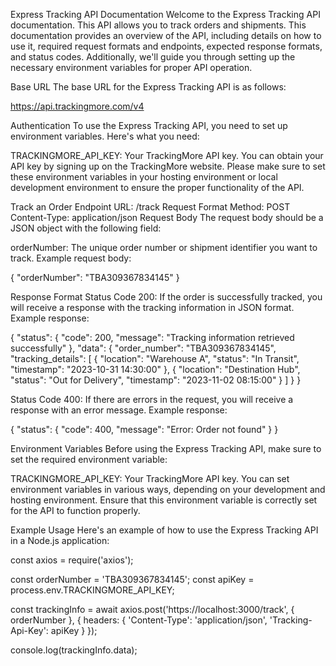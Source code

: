 Express Tracking API Documentation
Welcome to the Express Tracking API documentation. This API allows you to track orders and shipments. This documentation provides an overview of the API, including details on how to use it, required request formats and endpoints, expected response formats, and status codes. Additionally, we'll guide you through setting up the necessary environment variables for proper API operation.

Base URL
The base URL for the Express Tracking API is as follows:

https://api.trackingmore.com/v4


Authentication
To use the Express Tracking API, you need to set up environment variables. Here's what you need:

TRACKINGMORE_API_KEY: Your TrackingMore API key. You can obtain your API key by signing up on the TrackingMore website.
Please make sure to set these environment variables in your hosting environment or local development environment to ensure the proper functionality of the API.


Track an Order
Endpoint
URL: /track
Request Format
Method: POST
Content-Type: application/json
Request Body
The request body should be a JSON object with the following field:

orderNumber: The unique order number or shipment identifier you want to track.
Example request body:

{
    "orderNumber": "TBA309367834145"
}


Response Format
Status Code 200: If the order is successfully tracked, you will receive a response with the tracking information in JSON format.
Example response:

{
    "status": {
        "code": 200,
        "message": "Tracking information retrieved successfully"
    },
    "data": {
        "order_number": "TBA309367834145",
        "tracking_details": [
            {
                "location": "Warehouse A",
                "status": "In Transit",
                "timestamp": "2023-10-31 14:30:00"
            },
            {
                "location": "Destination Hub",
                "status": "Out for Delivery",
                "timestamp": "2023-11-02 08:15:00"
            }
        ]
    }
}

Status Code 400: If there are errors in the request, you will receive a response with an error message.
Example response:

{
    "status": {
        "code": 400,
        "message": "Error: Order not found"
    }
}


Environment Variables
Before using the Express Tracking API, make sure to set the required environment variable:

TRACKINGMORE_API_KEY: Your TrackingMore API key.
You can set environment variables in various ways, depending on your development and hosting environment. Ensure that this environment variable is correctly set for the API to function properly.


Example Usage
Here's an example of how to use the Express Tracking API in a Node.js application:

const axios = require('axios');

const orderNumber = 'TBA309367834145';
const apiKey = process.env.TRACKINGMORE_API_KEY;

const trackingInfo = await axios.post('https://localhost:3000/track', { orderNumber }, {
    headers: {
        'Content-Type': 'application/json',
        'Tracking-Api-Key': apiKey
    }
});

console.log(trackingInfo.data);